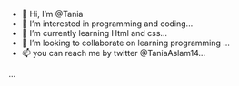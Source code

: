 - 👋 Hi, I’m @Tania
- 👀 I’m interested in programming and coding...
- 🌱 I’m currently learning Html and css...
- 💞️ I’m looking to collaborate on learning programming ...
- 📫 you can reach me by twitter @TaniaAslam14...













...

<!---
tanaaslam/tanaaslam is a ✨ special ✨ repository because its `README.md` (this file) appears on your GitHub profile.
You can click the Preview link to take a look at your changes.
--->
